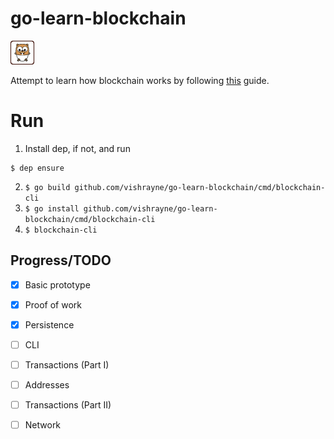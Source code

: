 # go-learn-blockchain
[![baby-gopher](https://raw.githubusercontent.com/drnic/babygopher-site/gh-pages/images/babygopher-logo-small.png)](http://www.babygopher.org)

Attempt to learn how blockchain works by following [this](https://jeiwan.cc/posts/building-blockchain-in-go-part-1) guide.

# Run
1. Install dep, if not, and run
```
$ dep ensure
```
2. `$ go build github.com/vishrayne/go-learn-blockchain/cmd/blockchain-cli`
3. `$ go install github.com/vishrayne/go-learn-blockchain/cmd/blockchain-cli`
4. `$ blockchain-cli`

## Progress/TODO
- [x] Basic prototype
- [x] Proof of work
- [x] Persistence
- [ ] CLI
- [ ] Transactions (Part I)
- [ ] Addresses
- [ ] Transactions (Part II)
- [ ] Network


